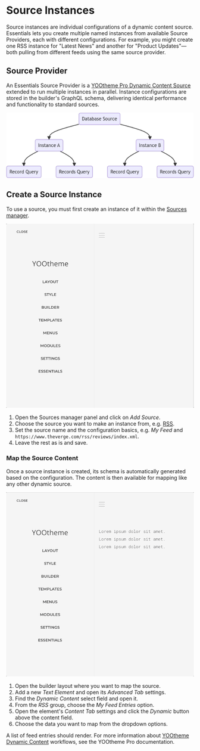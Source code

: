 # Source Instances

Source instances are individual configurations of a dynamic content source. Essentials lets you create multiple named instances from available Source Providers, each with different configurations. For example, you might create one RSS instance for "Latest News" and another for "Product Updates"—both pulling from different feeds using the same source provider.

## Source Provider

An Essentials Source Provider is a [YOOtheme Pro Dynamic Content Source](https://yootheme.com/support/yootheme-pro/joomla/dynamic-content) extended to run multiple instances in parallel. Instance configurations are stored in the builder's GraphQL schema, delivering identical performance and functionality to standard sources.

![Multi-Instance Source](./assets/manager-instance-multi.webp)

## Create a Source Instance

To use a source, you must first create an instance of it within the [Sources manager](/essentials-for-yootheme-pro/settings#sources).

![Create a Source Instance](./assets/create-source-instance.gif)

1. Open the Sources manager panel and click on _Add Source_.
2. Choose the source you want to make an instance from, e.g. [RSS](./sources/rss).
3. Set the source name and the configuration basics, e.g. _My Feed_ and `https://www.theverge.com/rss/reviews/index.xml`.
4. Leave the rest as is and save.

### Map the Source Content

Once a source instance is created, its schema is automatically generated based on the configuration. The content is then available for mapping like any other dynamic source.

![Map Source Content](./assets/map-source-content.gif)

1. Open the builder layout where you want to map the source.
2. Add a new _Text Element_ and open its _Advanced Tab_ settings.
3. Find the _Dynamic Content_ select field and open it.
4. From the _RSS_ group, choose the _My Feed Entries_ option.
5. Open the element's _Content Tab_ settings and click the _Dynamic_ button above the content field.
6. Choose the data you want to map from the dropdown options.

A list of feed entries should render. For more information about [YOOtheme Dynamic Content](https://yootheme.com/support/yootheme-pro/joomla/dynamic-content) workflows, see the YOOtheme Pro documentation.
